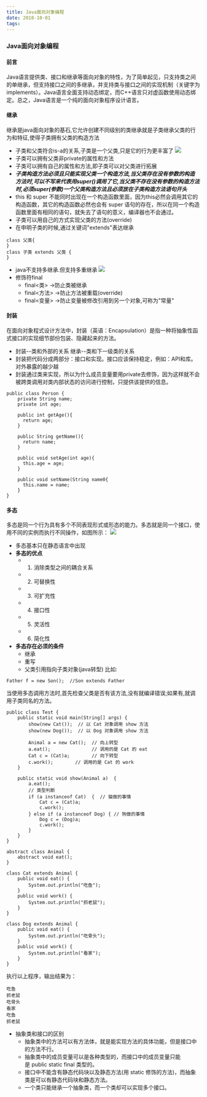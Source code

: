 ```yaml
---
title: Java面向对象编程
date: 2018-10-01 
tags:
---
```

### Java面向对象编程
#### 前言
Java语言提供类、接口和继承等面向对象的特性，为了简单起见，只支持类之间的单继承，但支持接口之间的多继承，并支持类与接口之间的实现机制（关键字为implements）。Java语言全面支持动态绑定，而C++语言只对虚函数使用动态绑定。总之，Java语言是一个纯的面向对象程序设计语言。
<!--more-->
#### 继承
继承是java面向对象的基石,它允许创建不同级别的类继承就是子类继承父类的行为和特征,使得子类拥有父类的构造方法
- 子类和父类符合is-a的关系,子类是一个父类,只是它的行为更丰富了
![](https://i.loli.net/2019/05/01/5cc961face310.jpg)
- 子类可以拥有父类非private的属性和方法
- 子类可以拥有自己的属性和方法,即子类可以对父类进行拓展
- ***子类构造方法必须且只能实现父类一个构造方法,当父类存在没有参数的构造方法时,可以不写来代表用super()调用了它,当父类不存在没有参数的构造方法时,必须super(参数)一个父类构造方法且必须放在子类构造方法语句开头***
- this 和 super 不能同时出现在一个构造函数里面，因为this必然会调用其它的构造函数，其它的构造函数必然也会有 super 语句的存在，所以在同一个构造函数里面有相同的语句，就失去了语句的意义，编译器也不会通过。
- 子类可以用自己的方式实现父类的方法(override)
- 在申明子类的时候,通过关键词"extends"表达继承
```
class 父类{
}
class 子类 extends 父类 {
}
```
- java不支持多继承.但支持多重继承
![](https://i.loli.net/2019/05/01/5cc95fbaa6985.png)
- 修饰符final
  - final<类> ->防止类被继承
  - final<方法> ->防止方法被重载(override)
  - final<变量> ->防止变量被修改引用到另一个对象,可称为"常量"
#### 封装
在面向对象程式设计方法中，封装（英语：Encapsulation）是指一种将抽象性函式接口的实现细节部份包装、隐藏起来的方法。
- 封装--类和外部的关系
继承--类和下一级类的关系
- 封装把代码分成两部分：接口和实现。接口应该保持稳定，例如：API和库。对外暴露的越少越
- 封装通过类来实现，所以为什么成员变量要用private去修饰，因为这样就不会被跨类调用对类内部状态的访问进行控制，只提供该提供的信息。
```
public class Person {
    private String name;
    private int age;
    
    public int getAge(){
      return age;
    }
    
    public String getName(){
      return name;
    }
    
    public void setAge(int age){
      this.age = age;
    }
    
    public void setName(String name0{
      this.name = name;
    }
}
```
#### 多态
多态是同一个行为具有多个不同表现形式或形态的能力。多态就是同一个接口，使用不同的实例而执行不同操作，如图所示：
![](https://i.loli.net/2019/05/01/5cc99fb179674.png)
- 多态基本只在静态语言中出现
- **多态的优点**
  - 1. 消除类型之间的耦合关系
  - 2. 可替换性
  - 3. 可扩充性
  - 4. 接口性
  - 5. 灵活性
  - 6. 简化性
- **多态存在必须的条件**
  - 继承
  - 重写
  - 父类引用指向子类对象(java转型)
比如:
```
Father f = new Son();  //Son extends Father
```
当使用多态调用方法时,首先检查父类是否有该方法,没有就编译错误;如果有,就调用子类同名的方法。
```
public class Test {
    public static void main(String[] args) {
        show(new Cat());  // 以 Cat 对象调用 show 方法
        show(new Dog());  // 以 Dog 对象调用 show 方法

        Animal a = new Cat();  // 向上转型  
        a.eat();               // 调用的是 Cat 的 eat
        Cat c = (Cat)a;        // 向下转型  
        c.work();        // 调用的是 Cat 的 work
    }

    public static void show(Animal a)  {
        a.eat();
        // 类型判断
        if (a instanceof Cat)  {  // 猫做的事情 
            Cat c = (Cat)a;
            c.work();
        } else if (a instanceof Dog) { // 狗做的事情 
            Dog c = (Dog)a;
            c.work();
        }
    }
}

abstract class Animal {
    abstract void eat();
}

class Cat extends Animal {
    public void eat() {
        System.out.println("吃鱼");
    }
    public void work() {
        System.out.println("抓老鼠");
    }
}

class Dog extends Animal {
    public void eat() {
        System.out.println("吃骨头");
    }
    public void work() {
        System.out.println("看家");
    }
}
```
执行以上程序，输出结果为：
```
吃鱼
抓老鼠
吃骨头
看家
吃鱼
抓老鼠
```
- 抽象类和接口的区别
  -  抽象类中的方法可以有方法体，就是能实现方法的具体功能，但是接口中的方法不行。
  -  抽象类中的成员变量可以是各种类型的，而接口中的成员变量只能是 public static final 类型的。
  -  接口中不能含有静态代码块以及静态方法(用 static 修饰的方法)，而抽象类是可以有静态代码块和静态方法。
  -  一个类只能继承一个抽象类，而一个类却可以实现多个接口。













  
